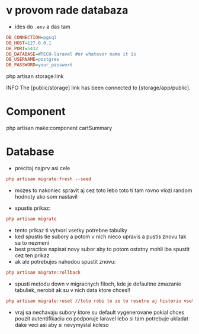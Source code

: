 # v provom rade databaza
- ides do `.env` a das tam 
```ini
DB_CONNECTION=pgsql
DB_HOST=127.0.0.1
DB_PORT=5432
DB_DATABASE=WTECH-laravel #or whatever name it is
DB_USERNAME=postgres
DB_PASSWORD=your_password
```

php artisan storage:link

   INFO  The [public/storage] link has been connected to [storage/app/public].  

# Component
php artisan make:component cartSummary

# Database
- precitaj najprv asi cele
```ini
php artisan migrate:fresh --seed
```
- mozes to nakoniec spravit aj cez toto lebo toto ti tam rovno vlozi random hodnoty ako som nastavil

- spustis prikaz:
```ini
php artisan migrate
```
- tento prikaz ti vytvori vsetky potrebne tabulky
- ked spustis tie subory a potom v nich nieco upravis a pustis znovu tak sa to nezmeni
- best practice napisat novy subor aby to potom ostatny mohli iba spustit cez ten prikaz
- ak ale potrebujes nahodou spustit znovu:
```ini
php artisan migrate:rollback
```
- spusti metodu down v migracnych filoch, kde je defaultne zmazanie tabuliek, nerobit ak su v nich data ktore chces!!

```ini
php artisan migrate:reset //toto robi to ze to resetne aj historiu vsetkych migracii co sa nachadza v db tiez
```

- vraj sa nechavaju subory ktore su default vygenerovane pokial chces pouzit autentifikaciu co podporuje laravel lebo si tam potrebuje ukladat dake veci asi aby si nevymyslal koleso

